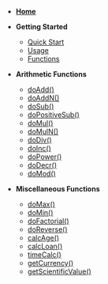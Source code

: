 <!-- docs/_sidebar.md -->

* [**Home**](/)
* **Getting Started**
    * [Quick Start](guide.md "The greatest guide in the world")
    * [Usage](usage.md)
    * [Functions](functions.md)

* **Arithmetic Functions**
    * [doAdd()](aFunc/doAdd.md)
    * [doAddN()](aFunc/doAddN.md)
    * [doSub()](aFunc/doSub.md)
    * [doPositiveSub()](aFunc/doPositiveSub.md)
    * [doMul()](aFunc/doMul.md)
    * [doMulN()](aFunc/doMulN.md)
    * [doDiv()](aFunc/doDiv.md)
    * [doInc()](aFunc/doInc.md)
    * [doPower()](aFunc/doPower.md)
    * [doDecr()](aFunc/doDecr.md)
    <!-- * [toBin()](aFunc/toBin.md) -->
    <!-- * [toHex()](aFunc/toHex.md) -->
    <!-- * [toOct()](aFunc/toOct.md) -->
    <!-- * [toTri()](aFunc/toTri.md) -->
    * [doMod()](aFunc/doMod.md)

* **Miscellaneous Functions**
    * [doMax()](mFunc/doMax.md)
    * [doMin()](mFunc/doMin.md)
    * [doFactorial()](mFunc/doFactorial.md)
    * [doReverse()](mFunc/doReverse.md)
    * [calcAge()](mFunc/calcAge.md)
    * [calcLoan()](mFunc/calcLoan.md)
    * [timeCalc()](mFunc/timeCalc.md)
    * [getCurrency()](mFunc/getCurrency.md)
    * [getScientificValue()](mFunc/getScientificValue.md)
